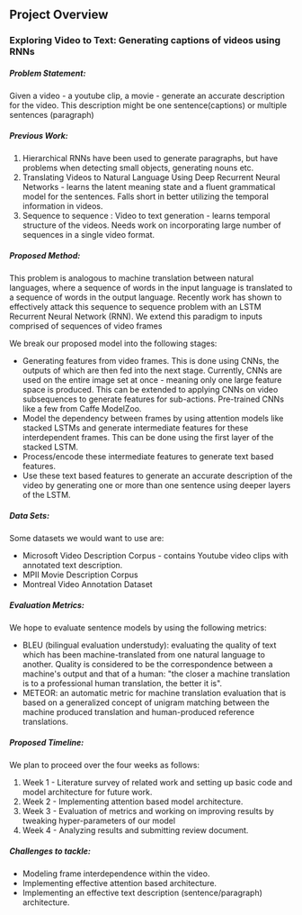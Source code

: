 ## Project Overview

### Exploring Video to Text: Generating captions of videos using RNNs  

##### Problem Statement:
Given a video - a youtube clip, a movie - generate an accurate description for the video. This description might be one sentence(captions) or multiple sentences (paragraph)

##### Previous Work:
1. Hierarchical RNNs have been used to generate paragraphs, but have problems when detecting small objects, generating nouns etc.
2. Translating Videos to Natural Language Using Deep Recurrent Neural Networks - learns the latent meaning state and a fluent grammatical model for the sentences. Falls short in better utilizing the temporal information in videos.
3. Sequence to sequence : Video to text generation - learns temporal structure of the videos. Needs work on incorporating large number of sequences in a single video format.

##### Proposed Method:
This problem is analogous to machine translation between natural languages, where a sequence of words in the input language is translated to a sequence of words in the output language. Recently work has shown to effectively attack this sequence to sequence problem with an LSTM Recurrent Neural Network (RNN). We extend this paradigm to inputs comprised of sequences of video frames

We break our proposed model into the following stages:
- Generating features from video frames. This is done using CNNs, the outputs of which are then fed into the next stage. Currently, CNNs are used on the entire image set at once - meaning only one large feature space is produced. This can be extended to applying CNNs on video subsequences to generate features for sub-actions. Pre-trained CNNs like a few from Caffe ModelZoo.
- Model the dependency between frames by using attention models like stacked LSTMs and generate intermediate features for these interdependent frames. This can be done using the first layer of the stacked LSTM.
- Process/encode these intermediate features to generate text based features.
- Use these text based features to generate an accurate description of the video by generating one or more than one sentence using deeper layers of the LSTM. 

##### Data Sets:
Some datasets we would want to use are:
- Microsoft Video Description Corpus - contains Youtube video clips with annotated text description.
- MPII Movie Description Corpus
-  Montreal Video Annotation Dataset

##### Evaluation Metrics:
We hope to evaluate sentence models by using the following metrics:
- BLEU (bilingual evaluation understudy): evaluating the quality of text which has been machine-translated from one natural language to another. Quality is considered to be the correspondence between a machine's output and that of a human: "the closer a machine translation is to a professional human translation, the better it is".
- METEOR: an automatic metric for machine translation evaluation that is based on a generalized concept of unigram matching between the machine produced translation and human-produced reference translations.


##### Proposed Timeline:
We plan to proceed over the four weeks as follows:
1. Week 1 - Literature survey of related work and setting up basic code and model architecture for future work.
2. Week 2 - Implementing attention based model architecture.
3. Week 3 - Evaluation of metrics and working on improving results by tweaking hyper-parameters of our model
4. Week 4 - Analyzing results and submitting review document.

##### Challenges to tackle:
- Modeling frame interdependence within the video.
- Implementing effective attention based architecture.
- Implementing an effective text description (sentence/paragraph) architecture.
